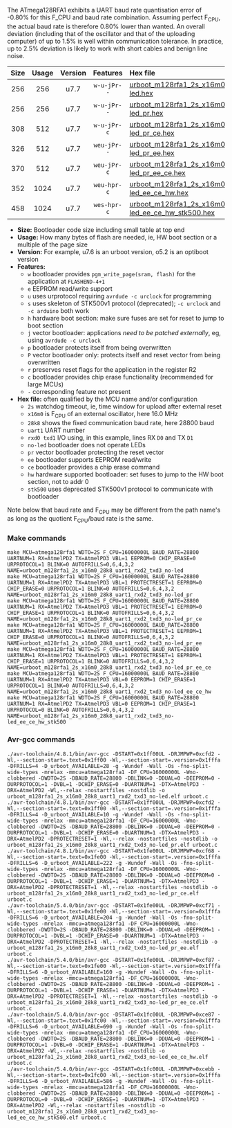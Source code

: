 The ATmega128RFA1 exhibits a UART baud rate quantisation error of -0.80% for this F_CPU and baud rate combination. Assuming perfect F<sub>CPU</sub>, the actual baud rate is therefore 0.80% lower than wanted. An overall deviation (including that of the oscillator and that of the uploading computer) of up to 1.5% is well within communication tolerance. In practice, up to 2.5% deviation is likely to work with short cables and benign line noise.

|Size|Usage|Version|Features|Hex file|
|:-:|:-:|:-:|:-:|:--|
|256|256|u7.7|`w-u-jPr--`|[urboot_m128rfa1_2s_x16m0_28k8_uart1_rxd2_txd3_no-led.hex](https://raw.githubusercontent.com/stefanrueger/urboot.hex/main/mcus/atmega128rfa1/watchdog_2_s/external_oscillator/16m000000_hz/++28k8_baud/uart1_rxd2_txd3/no-led/urboot_m128rfa1_2s_x16m0_28k8_uart1_rxd2_txd3_no-led.hex)|
|256|256|u7.7|`w-u-jPr--`|[urboot_m128rfa1_2s_x16m0_28k8_uart1_rxd2_txd3_no-led_pr.hex](https://raw.githubusercontent.com/stefanrueger/urboot.hex/main/mcus/atmega128rfa1/watchdog_2_s/external_oscillator/16m000000_hz/++28k8_baud/uart1_rxd2_txd3/no-led/urboot_m128rfa1_2s_x16m0_28k8_uart1_rxd2_txd3_no-led_pr.hex)|
|308|512|u7.7|`w-u-jPr-c`|[urboot_m128rfa1_2s_x16m0_28k8_uart1_rxd2_txd3_no-led_pr_ce.hex](https://raw.githubusercontent.com/stefanrueger/urboot.hex/main/mcus/atmega128rfa1/watchdog_2_s/external_oscillator/16m000000_hz/++28k8_baud/uart1_rxd2_txd3/no-led/urboot_m128rfa1_2s_x16m0_28k8_uart1_rxd2_txd3_no-led_pr_ce.hex)|
|326|512|u7.7|`weu-jPr--`|[urboot_m128rfa1_2s_x16m0_28k8_uart1_rxd2_txd3_no-led_pr_ee.hex](https://raw.githubusercontent.com/stefanrueger/urboot.hex/main/mcus/atmega128rfa1/watchdog_2_s/external_oscillator/16m000000_hz/++28k8_baud/uart1_rxd2_txd3/no-led/urboot_m128rfa1_2s_x16m0_28k8_uart1_rxd2_txd3_no-led_pr_ee.hex)|
|370|512|u7.7|`weu-jPr-c`|[urboot_m128rfa1_2s_x16m0_28k8_uart1_rxd2_txd3_no-led_pr_ee_ce.hex](https://raw.githubusercontent.com/stefanrueger/urboot.hex/main/mcus/atmega128rfa1/watchdog_2_s/external_oscillator/16m000000_hz/++28k8_baud/uart1_rxd2_txd3/no-led/urboot_m128rfa1_2s_x16m0_28k8_uart1_rxd2_txd3_no-led_pr_ee_ce.hex)|
|352|1024|u7.7|`weu-hpr-c`|[urboot_m128rfa1_2s_x16m0_28k8_uart1_rxd2_txd3_no-led_ee_ce_hw.hex](https://raw.githubusercontent.com/stefanrueger/urboot.hex/main/mcus/atmega128rfa1/watchdog_2_s/external_oscillator/16m000000_hz/++28k8_baud/uart1_rxd2_txd3/no-led/urboot_m128rfa1_2s_x16m0_28k8_uart1_rxd2_txd3_no-led_ee_ce_hw.hex)|
|458|1024|u7.7|`wes-hpr-c`|[urboot_m128rfa1_2s_x16m0_28k8_uart1_rxd2_txd3_no-led_ee_ce_hw_stk500.hex](https://raw.githubusercontent.com/stefanrueger/urboot.hex/main/mcus/atmega128rfa1/watchdog_2_s/external_oscillator/16m000000_hz/++28k8_baud/uart1_rxd2_txd3/no-led/urboot_m128rfa1_2s_x16m0_28k8_uart1_rxd2_txd3_no-led_ee_ce_hw_stk500.hex)|

- **Size:** Bootloader code size including small table at top end
- **Usage:** How many bytes of flash are needed, ie, HW boot section or a multiple of the page size
- **Version:** For example, u7.6 is an urboot version, o5.2 is an optiboot version
- **Features:**
  + `w` bootloader provides `pgm_write_page(sram, flash)` for the application at `FLASHEND-4+1`
  + `e` EEPROM read/write support
  + `u` uses urprotocol requiring `avrdude -c urclock` for programming
  + `s` uses skeleton of STK500v1 protocol (deprecated); `-c urclock` and `-c arduino` both work
  + `h` hardware boot section: make sure fuses are set for reset to jump to boot section
  + `j` vector bootloader: applications *need to be patched externally*, eg, using `avrdude -c urclock`
  + `p` bootloader protects itself from being overwritten
  + `P` vector bootloader only: protects itself and reset vector from being overwritten
  + `r` preserves reset flags for the application in the register R2
  + `c` bootloader provides chip erase functionality (recommended for large MCUs)
  + `-` corresponding feature not present
- **Hex file:** often qualified by the MCU name and/or configuration
  + `2s` watchdog timeout, ie, time window for upload after external reset
  + `x16m0` is F<sub>CPU</sub> of an external oscillator, here 16.0 MHz
  + `28k8` shows the fixed communication baud rate, here 28800 baud
  + `uart1` UART number
  + `rxd0 txd1` I/O using, in this example, lines RX `D0` and TX `D1`
  + `no-led` bootloader does not operate LEDs
  + `pr` vector bootloader protecting the reset vector
  + `ee` bootloader supports EEPROM read/write
  + `ce` bootloader provides a chip erase command
  + `hw` hardware supported bootloader: set fuses to jump to the HW boot section, not to addr 0
  + `stk500` uses deprecated STK500v1 protocol to communicate with bootloader


Note below that baud rate and F<sub>CPU</sub> may be different from the path name's as long as the quotient F<sub>CPU</sub>/baud rate is the same.

### Make commands
```
make MCU=atmega128rfa1 WDTO=2S F_CPU=16000000L BAUD_RATE=28800 UARTNUM=1 RX=AtmelPD2 TX=AtmelPD3 VBL=1 EEPROM=0 CHIP_ERASE=0 URPROTOCOL=1 BLINK=0 AUTOFRILLS=0,6,4,3,2 NAME=urboot_m128rfa1_2s_x16m0_28k8_uart1_rxd2_txd3_no-led
make MCU=atmega128rfa1 WDTO=2S F_CPU=16000000L BAUD_RATE=28800 UARTNUM=1 RX=AtmelPD2 TX=AtmelPD3 VBL=1 PROTECTRESET=1 EEPROM=0 CHIP_ERASE=0 URPROTOCOL=1 BLINK=0 AUTOFRILLS=0,6,4,3,2 NAME=urboot_m128rfa1_2s_x16m0_28k8_uart1_rxd2_txd3_no-led_pr
make MCU=atmega128rfa1 WDTO=2S F_CPU=16000000L BAUD_RATE=28800 UARTNUM=1 RX=AtmelPD2 TX=AtmelPD3 VBL=1 PROTECTRESET=1 EEPROM=0 CHIP_ERASE=1 URPROTOCOL=1 BLINK=0 AUTOFRILLS=0,6,4,3,2 NAME=urboot_m128rfa1_2s_x16m0_28k8_uart1_rxd2_txd3_no-led_pr_ce
make MCU=atmega128rfa1 WDTO=2S F_CPU=16000000L BAUD_RATE=28800 UARTNUM=1 RX=AtmelPD2 TX=AtmelPD3 VBL=1 PROTECTRESET=1 EEPROM=1 CHIP_ERASE=0 URPROTOCOL=1 BLINK=0 AUTOFRILLS=0,6,4,3,2 NAME=urboot_m128rfa1_2s_x16m0_28k8_uart1_rxd2_txd3_no-led_pr_ee
make MCU=atmega128rfa1 WDTO=2S F_CPU=16000000L BAUD_RATE=28800 UARTNUM=1 RX=AtmelPD2 TX=AtmelPD3 VBL=1 PROTECTRESET=1 EEPROM=1 CHIP_ERASE=1 URPROTOCOL=1 BLINK=0 AUTOFRILLS=0,6,4,3,2 NAME=urboot_m128rfa1_2s_x16m0_28k8_uart1_rxd2_txd3_no-led_pr_ee_ce
make MCU=atmega128rfa1 WDTO=2S F_CPU=16000000L BAUD_RATE=28800 UARTNUM=1 RX=AtmelPD2 TX=AtmelPD3 VBL=0 EEPROM=1 CHIP_ERASE=1 URPROTOCOL=1 BLINK=0 AUTOFRILLS=0,6,4,3,2 NAME=urboot_m128rfa1_2s_x16m0_28k8_uart1_rxd2_txd3_no-led_ee_ce_hw
make MCU=atmega128rfa1 WDTO=2S F_CPU=16000000L BAUD_RATE=28800 UARTNUM=1 RX=AtmelPD2 TX=AtmelPD3 VBL=0 EEPROM=1 CHIP_ERASE=1 URPROTOCOL=0 BLINK=0 AUTOFRILLS=0,6,4,3,2 NAME=urboot_m128rfa1_2s_x16m0_28k8_uart1_rxd2_txd3_no-led_ee_ce_hw_stk500
```

### Avr-gcc commands
```
./avr-toolchain/4.8.1/bin/avr-gcc -DSTART=0x1ff00UL -DRJMPWP=0xcfd2 -Wl,--section-start=.text=0x1ff00 -Wl,--section-start=.version=0x1fffa -DFRILLS=4 -D_urboot_AVAILABLE=28 -g -Wundef -Wall -Os -fno-split-wide-types -mrelax -mmcu=atmega128rfa1 -DF_CPU=16000000L -Wno-clobbered -DWDTO=2S -DBAUD_RATE=28800 -DBLINK=0 -DDUAL=0 -DEEPROM=0 -DURPROTOCOL=1 -DVBL=1 -DCHIP_ERASE=0 -DUARTNUM=1 -DTX=AtmelPD3 -DRX=AtmelPD2 -Wl,--relax -nostartfiles -nostdlib -o urboot_m128rfa1_2s_x16m0_28k8_uart1_rxd2_txd3_no-led.elf urboot.c
./avr-toolchain/4.8.1/bin/avr-gcc -DSTART=0x1ff00UL -DRJMPWP=0xcfd2 -Wl,--section-start=.text=0x1ff00 -Wl,--section-start=.version=0x1fffa -DFRILLS=4 -D_urboot_AVAILABLE=10 -g -Wundef -Wall -Os -fno-split-wide-types -mrelax -mmcu=atmega128rfa1 -DF_CPU=16000000L -Wno-clobbered -DWDTO=2S -DBAUD_RATE=28800 -DBLINK=0 -DDUAL=0 -DEEPROM=0 -DURPROTOCOL=1 -DVBL=1 -DCHIP_ERASE=0 -DUARTNUM=1 -DTX=AtmelPD3 -DRX=AtmelPD2 -DPROTECTRESET=1 -Wl,--relax -nostartfiles -nostdlib -o urboot_m128rfa1_2s_x16m0_28k8_uart1_rxd2_txd3_no-led_pr.elf urboot.c
./avr-toolchain/4.8.1/bin/avr-gcc -DSTART=0x1fe00UL -DRJMPWP=0xcf68 -Wl,--section-start=.text=0x1fe00 -Wl,--section-start=.version=0x1fffa -DFRILLS=6 -D_urboot_AVAILABLE=222 -g -Wundef -Wall -Os -fno-split-wide-types -mrelax -mmcu=atmega128rfa1 -DF_CPU=16000000L -Wno-clobbered -DWDTO=2S -DBAUD_RATE=28800 -DBLINK=0 -DDUAL=0 -DEEPROM=0 -DURPROTOCOL=1 -DVBL=1 -DCHIP_ERASE=1 -DUARTNUM=1 -DTX=AtmelPD3 -DRX=AtmelPD2 -DPROTECTRESET=1 -Wl,--relax -nostartfiles -nostdlib -o urboot_m128rfa1_2s_x16m0_28k8_uart1_rxd2_txd3_no-led_pr_ce.elf urboot.c
./avr-toolchain/5.4.0/bin/avr-gcc -DSTART=0x1fe00UL -DRJMPWP=0xcf71 -Wl,--section-start=.text=0x1fe00 -Wl,--section-start=.version=0x1fffa -DFRILLS=6 -D_urboot_AVAILABLE=204 -g -Wundef -Wall -Os -fno-split-wide-types -mrelax -mmcu=atmega128rfa1 -DF_CPU=16000000L -Wno-clobbered -DWDTO=2S -DBAUD_RATE=28800 -DBLINK=0 -DDUAL=0 -DEEPROM=1 -DURPROTOCOL=1 -DVBL=1 -DCHIP_ERASE=0 -DUARTNUM=1 -DTX=AtmelPD3 -DRX=AtmelPD2 -DPROTECTRESET=1 -Wl,--relax -nostartfiles -nostdlib -o urboot_m128rfa1_2s_x16m0_28k8_uart1_rxd2_txd3_no-led_pr_ee.elf urboot.c
./avr-toolchain/5.4.0/bin/avr-gcc -DSTART=0x1fe00UL -DRJMPWP=0xcf87 -Wl,--section-start=.text=0x1fe00 -Wl,--section-start=.version=0x1fffa -DFRILLS=6 -D_urboot_AVAILABLE=160 -g -Wundef -Wall -Os -fno-split-wide-types -mrelax -mmcu=atmega128rfa1 -DF_CPU=16000000L -Wno-clobbered -DWDTO=2S -DBAUD_RATE=28800 -DBLINK=0 -DDUAL=0 -DEEPROM=1 -DURPROTOCOL=1 -DVBL=1 -DCHIP_ERASE=1 -DUARTNUM=1 -DTX=AtmelPD3 -DRX=AtmelPD2 -DPROTECTRESET=1 -Wl,--relax -nostartfiles -nostdlib -o urboot_m128rfa1_2s_x16m0_28k8_uart1_rxd2_txd3_no-led_pr_ee_ce.elf urboot.c
./avr-toolchain/5.4.0/bin/avr-gcc -DSTART=0x1fc00UL -DRJMPWP=0xce87 -Wl,--section-start=.text=0x1fc00 -Wl,--section-start=.version=0x1fffa -DFRILLS=6 -D_urboot_AVAILABLE=690 -g -Wundef -Wall -Os -fno-split-wide-types -mrelax -mmcu=atmega128rfa1 -DF_CPU=16000000L -Wno-clobbered -DWDTO=2S -DBAUD_RATE=28800 -DBLINK=0 -DDUAL=0 -DEEPROM=1 -DURPROTOCOL=1 -DVBL=0 -DCHIP_ERASE=1 -DUARTNUM=1 -DTX=AtmelPD3 -DRX=AtmelPD2 -Wl,--relax -nostartfiles -nostdlib -o urboot_m128rfa1_2s_x16m0_28k8_uart1_rxd2_txd3_no-led_ee_ce_hw.elf urboot.c
./avr-toolchain/5.4.0/bin/avr-gcc -DSTART=0x1fc00UL -DRJMPWP=0xcebb -Wl,--section-start=.text=0x1fc00 -Wl,--section-start=.version=0x1fffa -DFRILLS=6 -D_urboot_AVAILABLE=586 -g -Wundef -Wall -Os -fno-split-wide-types -mrelax -mmcu=atmega128rfa1 -DF_CPU=16000000L -Wno-clobbered -DWDTO=2S -DBAUD_RATE=28800 -DBLINK=0 -DDUAL=0 -DEEPROM=1 -DURPROTOCOL=0 -DVBL=0 -DCHIP_ERASE=1 -DUARTNUM=1 -DTX=AtmelPD3 -DRX=AtmelPD2 -Wl,--relax -nostartfiles -nostdlib -o urboot_m128rfa1_2s_x16m0_28k8_uart1_rxd2_txd3_no-led_ee_ce_hw_stk500.elf urboot.c
```

